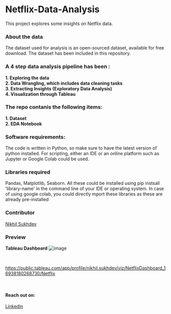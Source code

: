 # Netflix-Data-Analysis
This project explores some insights on Netflix data.

### About the data
The dataset used for analysis is an open-sourced dataset, available for free download. The dataset has been included in this repository. 

### A 4 step data analysis pipeline has been : 
**1. Exploring the data**
<br>
**2. Data Wrangling, which includes data cleaning tasks**
<br>
**3. Extracting Insights (Exploratory Data Analysis)**
<br>
**4. Visualization through Tableau**

### The repo contanis the following items: 
**1. Dataset**
<br>
**2. EDA Notebook**
<br>

### Software requirements:

The code is written in Python, so make sure to have the latest version of python installed. For scripting, either an IDE or an online platform such as Jupyter or Google Colab could be used.

### Libraries required

Pandas, Matplotlib, Seaborn. All these could be installed using pip instsall 'library-name' in the command line of your IDE or operating system. In case of using google colab, you could directly mport these libraries as these are already pre-installed

### Contributor

[Nikhil Sukhdev](https://github.com/nikhilsukhdev)

### Preview

**Tableau Dashboard**
![image](https://github.com/nikhilsukhdev/Netflix-Data-Analysis/assets/46552468/345c064f-6e1b-48f7-ab15-655cd08b1d13)


<br>

https://public.tableau.com/app/profile/nikhil.sukhdev/viz/NetflixDashboard_16938180268730/Netflix

<br>

#### Reach out on:
[Linkedin](https://linkedin.com/in/nikhil-sukhdev-882395183) 
